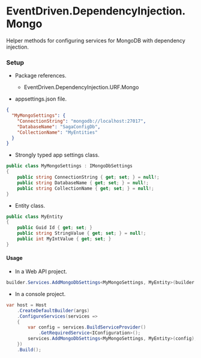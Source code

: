 ﻿# EventDriven.DependencyInjection.Mongo

Helper methods for configuring services for MongoDB with dependency injection.

### Setup

- Package references.
  - EventDriven.DependencyInjection.URF.Mongo

- appsettings.json file.

```json
{
  "MyMongoSettings": {
    "ConnectionString": "mongodb://localhost:27017",
    "DatabaseName": "SagaConfigDb",
    "CollectionName": "MyEntities"
  }
}
```

- Strongly typed app settings class.

```csharp
public class MyMongoSettings : IMongoDbSettings
{
    public string ConnectionString { get; set; } = null!;
    public string DatabaseName { get; set; } = null!;
    public string CollectionName { get; set; } = null!;
}
```

- Entity class.

```csharp
public class MyEntity
{
    public Guid Id { get; set; }
    public string StringValue { get; set; } = null!;
    public int MyIntValue { get; set; }
}
```

#### Usage

- In a Web API project.

```csharp
builder.Services.AddMongoDbSettings<MyMongoSettings, MyEntity>(builder.Configuration);
```

- In a console project.

```csharp
var host = Host
    .CreateDefaultBuilder(args)
    .ConfigureServices(services =>
    {
        var config = services.BuildServiceProvider()
            .GetRequiredService<IConfiguration>();
        services.AddMongoDbSettings<MyMongoSettings, MyEntity>(config);
    })
    .Build();
```
